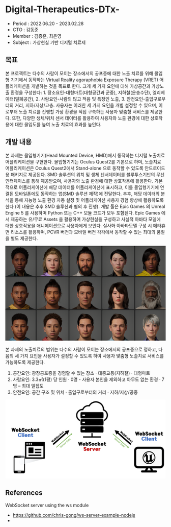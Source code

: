 # Digital-Therapeutics-DTx-

- Period : 2022.06.20 - 2023.02.28
- CTO : 김동준
- Member : 김종훈, 최은영
- Subject : 가상현실 기반 디지털 치료제
  
## 목표

본 프로젝트는 다수의 사람이 모이는 장소에서의 공포증에 대한 노출 치료를 위해 몰입형 기기에서 동작하는 Virtual Reality agoraphobia Exposure Therapy (VRET) 어플리케이션을 개발하는 것을 목표로 한다. 크게 세 가지 요인에 대해 가상공간과 가상노출 환경을 구성한다: 1. 장소요인-대형마트(대형공간과 군중), 지하철(운송수단), 엘리베이터(밀폐공간), 2. 사람요인-사람의 많고 적음 및 특정인 노출, 3. 안전요인-출입구로부터의 거리, 지하/지상/고층. 사용자는 이러한 세 가지 요인을 개별 설정할 수 있으며, 이로부터 노출 치료를 진행할 가상 환경을 직접 구축하는 사용자 맞춤형 서비스를 제공한다. 또한, 다양한 생체/위치 센서 데이터를 활용하여 사용자와 노출 환경에 대한 상호작용에 대한 몰입도를 높여 노출 치료의 효과를 높인다.

## 개발 내용

본 과제는 몰입형기기(Head Mounted Device, HMD)에서 동작하는 디지털 노출치료 어플리케이션을 구현한다. 몰입형기기는 Oculus Quest2를 기본으로 하며, 노출치료 어플리케이션은 Oculus Quest2에서 Stand-alone 으로 동작할 수 있도록 안드로이드용 패키지로 제공된다. SMD 솔루션의 위치 및 생체 센서데이터를 블루투스기반의 무선 인터페이스를 통해 제공받으며, 사용자와 노출 환경에 대한 상호작용에 활용한다. 기본적으로 어플리케이션에 해당 데이터를 어플리케이션에 표시하고, 이를 몰입형기기에 연결된 모바일폰에도 동작하는 앱(SMD 솔루션 제작)에 전달한다. 추후, 해당 데이터의 분석을 통해 지능형 노출 환경 자동 설정 및 어플리케이션 사용자 경험 향상에 활용하도록 한다 (이 내용은 추후 SMD 솔루션과 협의 후 진행). 
개발 툴은 Epic Games 의 Unreal Engine 5 를 사용하며 Python 또는 C++ 모듈 코드가 모두 포함된다. Epic Games 에서 제공하는 유/무료 Assets 을 활용하여 가상현실을 구성하고 사실적 아바타 모델에 대한 상호작용을 애니메이션으로 사용자에게 보인다. 실사화 아바타모델 구성 시 메타휴먼 리소스를 활용하며, PCVR 버전과 모바일 버전 각각에서 동작할 수 있는 최대의 품질을 별도 제공한다. 

![Alt text](image.png)

본 과제의 노출치료의 범위는 다수의 사람이 모이는 장소에서의 공포증으로 정하고, 다음의 세 가지 요인을 사용자가 설정할 수 있도록 하여 사용자 맟춤형 노출치료 서비스를 가능하도록 제공한다. 

1. 공간요인: 광장공포증을 경험할 수 있는 장소
· 대중교통(지하철)
· 대형마트
2. 사람요인: 3.3㎡(1평) 당 인원
· 0명 - 사용자 본인을 제외하고 아무도 없는 환경
· 7명 – 최대 밀집도
3. 안전요인: 공간 구조 및 위치
· 출입구로부터의 거리
· 지하/지상/공중

![Alt text](image-1.png)

## References

WebSocket server using the ws module
- https://github.com/chris-gong/ws-server-example-nodejs
- 